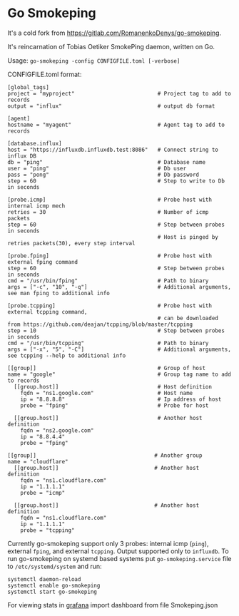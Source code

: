 # Go Smokeping

It's a cold fork from https://gitlab.com/RomanenkoDenys/go-smokeping.

It's reincarnation of Tobias Oetiker SmokePing daemon, written on Go.

Usage: `go-smokeping -config CONFIGFILE.toml [-verbose]`

CONFIGFILE.toml format:
```
[global_tags]
project = "myproject"                          # Project tag to add to records
output = "influx"                              # output db format

[agent]
hostname = "myagent"                           # Agent tag to add to records

[database.influx]
host = "https://influxdb.influxdb.test:8086"   # Connect string to influx DB
db = "ping"                                    # Database name
user = "ping"                                  # Db user
pass = "pong"                                  # Db password
step = 60                                      # Step to write to Db in seconds

[probe.icmp]                                   # Probe host with internal icmp mech
retries = 30                                   # Number of icmp packets
step = 60                                      # Step between probes in seconds
                                               # Host is pinged by retries packets(30), every step interval

[probe.fping]                                  # Probe host with external fping command
step = 60                                      # Step between probes in seconds
cmd = "/usr/bin/fping"                         # Path to binary
args = ["-c", "10", "-q"]                      # Additional arguments, see man fping to additional info

[probe.tcpping]                                # Probe host with external tcpping command,
                                               # can be downloaded from https://github.com/deajan/tcpping/blob/master/tcpping
step = 10                                      # Step between probes in seconds
cmd = "/usr/bin/tcpping"                       # Path to binary
args = ["-x", "5", "-C"]                       # Additional arguments, see tcpping --help to additional info

[[group]]                                      # Group of host
name = "google"                                # Group tag name to add to records
  [[group.host]]                               # Host definition
    fqdn = "ns1.google.com"                    # Host name
    ip = "8.8.8.8"                             # Ip address of host
    probe = "fping"                            # Probe for host

  [[group.host]]                               # Another host definition
    fqdn = "ns2.google.com"
    ip = "8.8.4.4"
    probe = "fping"

[[group]]                                     # Another group
name = "cloudflare"
  [[group.host]]                              # Another host definition
    fqdn = "ns1.cloudflare.com"
    ip = "1.1.1.1"
    probe = "icmp"

  [[group.host]]                              # Another host definition
    fqdn = "ns1.cloudflare.com"
    ip = "1.1.1.1"
    probe = "tcpping"
```
Currently go-smokeping support only 3 probes: internal icmp (`ping`), external `fping`, and external `tcpping`. Output supported only to `influxdb`.
To run go-smokeping on systemd based systems put `go-smokeping.service` file to `/etc/systemd/system` and run:
```
systemctl daemon-reload
systemctl enable go-smokeping
systemctl start go-smokeping
```
For viewing stats in [grafana](https://grafana.com/) import dashboard from file Smokeping.json
